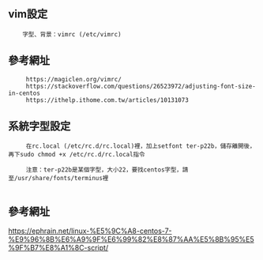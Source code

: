 vim設定
------------
        字型、背景：vimrc (/etc/vimrc)

參考網址
------------
         https://magiclen.org/vimrc/
         https://stackoverflow.com/questions/26523972/adjusting-font-size-in-centos
         https://ithelp.ithome.com.tw/articles/10131073

系統字型設定
------------
         在rc.local (/etc/rc.d/rc.local)裡，加上setfont ter-p22b，儲存離開後，再下sudo chmod +x /etc/rc.d/rc.local指令
         
         注意：ter-p22b是某個字型，大小22，要找centos字型，請至/usr/share/fonts/terminus裡
        
參考網址
-----------
https://ephrain.net/linux-%E5%9C%A8-centos-7-%E9%96%8B%E6%A9%9F%E6%99%82%E8%87%AA%E5%8B%95%E5%9F%B7%E8%A1%8C-script/
